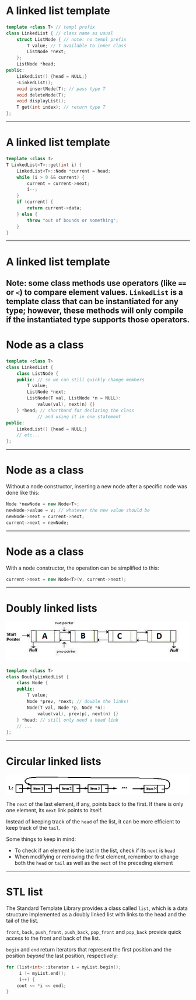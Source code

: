 # A linked list template

```c++
template <class T> // templ prefix
class LinkedList { // class name as usual
	struct ListNode { // note: no templ prefix
		T value; // T available to inner class
		ListNode *next;
	};
	ListNode *head;
public:
	LinkedList() {head = NULL;}
	~LinkedList();
	void insertNode(T); // pass type T
	void deleteNode(T);
	void displayList();
	T get(int index); // return type T
};
```
---
# A linked list template
```c++
template <class T>
T LinkedList<T>::get(int i) {
	LinkedList<T>::Node *current = head;
	while (i > 0 && current) {
		current = current->next;
		i--;
	}
	if (current) {
		return current->data;
	} else {
		throw "out of bounds or something";
	}
}
```
---
# A linked list template
Note: some class methods use operators (like `==` or `<`) to compare element values. `LinkedList` is a template class that can be instantiated for any type; however, these methods will only compile if the instantiated type supports those operators.
---
# Node as a class
```c++
template <class T>
class LinkedList {
	class ListNode {
	public: // so we can still quickly change members
		T value;
		ListNode *next;
		ListNode(T val, ListNode *n = NULL):
			value(val), next(n) {}
	} *head; // shorthand for declaring the class
			// and using it in one statement
public:
	LinkedList() {head = NULL;}
	// etc...
};
```
---
# Node as a class
Without a node constructor, inserting a new node after a specific node was done like this:
```c++
Node *newNode = new Node<T>;
newNode->value = v; // whatever the new value should be
newNode->next = current->next;
current->next = newNode;
```
---
# Node as a class
With a node constructor, the operation can be simplified to this:
```c++
current->next = new Node<T>(v, current->next);
```
---
# Doubly linked lists
![](./i/doublyll.gif)
```c++
template <class T>
class DoublyLinkedList {
	class Node {
	public:
		T value;
		Node *prev, *next; // double the links!
		Node(T val, Node *p, Node *n):
			value(val), prev(p), next(n) {}
	} *head; // still only need a head link
	// ...
};
```
---
# Circular linked lists
![](./i/circular.gif)

The `next` of the last element, if any, points back to the first. If there is only one element, its `next` link points to itself.

Instead of keeping track of the `head` of the list, it can be more efficient to keep track of the `tail`.

Some things to keep in mind:
- To check if an element is the last in the list, check if its `next` is `head`
- When modifying or removing the first element, remember to change both the `head` or `tail` as well as the `next` of the preceding element
---
# STL list
The Standard Template Library provides a class called `list`, which is a data structure implemented as a doubly linked list with links to the head and the tail of the list.

`front`, `back`, `push_front`, `push_back`, `pop_front` and `pop_back` provide quick access to the front and back of the list.

`begin` and `end` return iterators that represent the first position and the position *beyond* the last position, respectively:
```c++
for (list<int>::iterator i = myList.begin();
	 i != myList.end();
	 i++) {
	cout << *i << endl;
}
```
